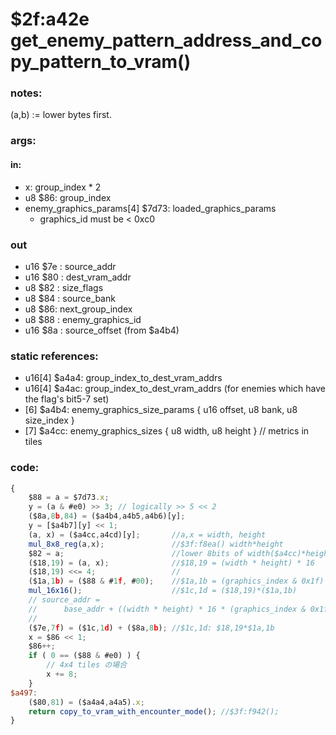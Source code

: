 ﻿
# $2f:a42e get_enemy_pattern_address_and_copy_pattern_to_vram()

### notes:
(a,b) := lower bytes first.

### args:

#### in:
+	x:          group_index * 2
+	u8 $86:     group_index
+	enemy_graphics_params[4] $7d73: loaded_graphics_params
	+	graphics_id must be < 0xc0

### out
+  u16 $7e : source_addr
+  u16 $80 : dest_vram_addr
+  u8 $82 : size_flags
+  u8 $84 : source_bank
+  u8 $86: next_group_index
+  u8 $88 : enemy_graphics_id
+  u16 $8a : source_offset (from $a4b4)

### static references:
+  u16[4] $a4a4: group_index_to_dest_vram_addrs
+  u16[4] $a4ac: group_index_to_dest_vram_addrs (for enemies which have the flag's bit5-7 set)
+  [6] $a4b4: enemy_graphics_size_params { u16 offset, u8 bank, u8 size_index }
+  [7] $a4cc: enemy_graphics_sizes { u8 width, u8 height } // metrics in tiles

### code:
```js
{
    $88 = a = $7d73.x;
    y = (a & #e0) >> 3; // logically >> 5 << 2
    ($8a,8b,84) = ($a4b4,a4b5,a4b6)[y];
    y = [$a4b7][y] << 1;
    (a, x) = ($a4cc,a4cd)[y];       //a,x = width, height
    mul_8x8_reg(a,x);               //$3f:f8ea() width*height
    $82 = a;                        //lower 8bits of width($a4cc)*height($a4cd)
    ($18,19) = (a, x);              //$18,19 = (width * height) * 16
    ($18,19) <<= 4;                 //
    ($1a,1b) = ($88 & #1f, #00);    //$1a,1b = (graphics_index & 0x1f)
    mul_16x16();                    //$1c,1d = ($18,19)*($1a,1b)
    // source_addr =
    //      base_addr + ((width * height) * 16 * (graphics_index & 0x1f))
    //
    ($7e,7f) = ($1c,1d) + ($8a,8b); //$1c,1d: $18,19*$1a,1b
    x = $86 << 1;
    $86++;
    if ( 0 == ($88 & #e0) ) {
        // 4x4 tiles の場合
        x += 8;
    }
$a497:
    ($80,81) = ($a4a4,a4a5).x;
    return copy_to_vram_with_encounter_mode(); //$3f:f942();
}
```


